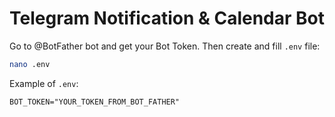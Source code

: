 # Telegram Notification & Calendar Bot

Go to @BotFather bot and get your Bot Token. Then create and fill `.env` file:
```bash
nano .env
```
Example of `.env`:
```.env
BOT_TOKEN="YOUR_TOKEN_FROM_BOT_FATHER"
```